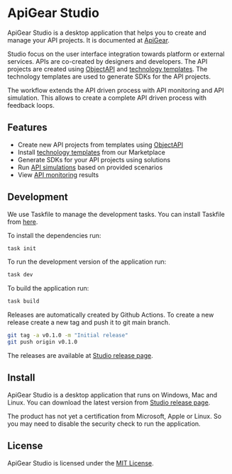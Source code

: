 # ApiGear Studio

ApiGear Studio is a desktop application that helps you to create and manage your API projects. It is documented at [ApiGear](https://docs.apigear.io).

Studio focus on the user interface integration towards platform or external services. APIs are co-created by designers and developers. The API projects are created using [ObjectAPI](https://docs.apigear.io/docs/category/objectapi) and [technology templates](https://docs.apigear.io/docs/category/sdk-templates). The technology templates are used to generate SDKs for the API projects.

The workflow extends the API driven process with API monitoring and API simulation. This allows to create a complete API driven process with feedback loops.

## Features

- Create new API projects from templates using [ObjectAPI](https://docs.apigear.io/docs/category/objectapi)
- Install [technology templates](https://docs.apigear.io/docs/category/sdk-templates) from our Marketplace
- Generate SDKs for your API projects using solutions
- Run [API simulations](https://docs.apigear.io/docs/category/api-simulation) based on provided scenarios
- View [API monitoring](https://docs.apigear.io/docs/category/api-monitoring) results

## Development

We use Taskfile to manage the development tasks. You can install Taskfile from [here](https://taskfile.dev/#/installation).

To install the dependencies run:

```bash
task init
```

To run the development version of the application run:

```bash
task dev
```

To build the application run:

```bash
task build
```

Releases are automatically created by Github Actions. To create a new release create a new tag and push it to git main branch.

```bash
git tag -a v0.1.0 -m "Initial release"
git push origin v0.1.0
```

The releases are available at [Studio release page](https://github.com/apigear-io/studio/releases).

## Install

ApiGear Studio is a desktop application that runs on Windows, Mac and Linux. You can download the latest version from [Studio release page](https://github.com/apigear-io/studio/releases/latest).

The product has not yet a certification from Microsoft, Apple or Linux. So you may need to disable the security check to run the application.

## License

ApiGear Studio is licensed under the [MIT License](./LICENSE).

